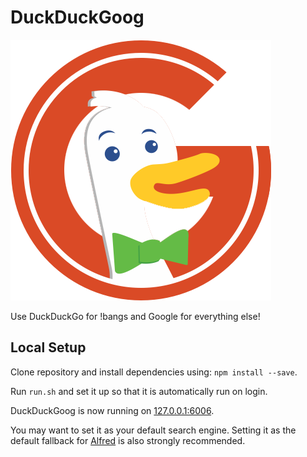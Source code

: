 DuckDuckGoog
============

![DuckDuckGoog Logo](public/images/logo.png?raw=true "DuckDuckGoog Logo")

Use DuckDuckGo for !bangs and Google for everything else!


Local Setup
-----------
Clone repository and install dependencies using: `npm install --save`.

Run `run.sh` and set it up so that it is automatically run on login.

DuckDuckGoog is now running on [127.0.0.1:6006](http://127.0.0.1:6006).

You may want to set it as your default search engine. Setting it as the default fallback for [Alfred](https://www.alfredapp.com/) is also strongly recommended.

